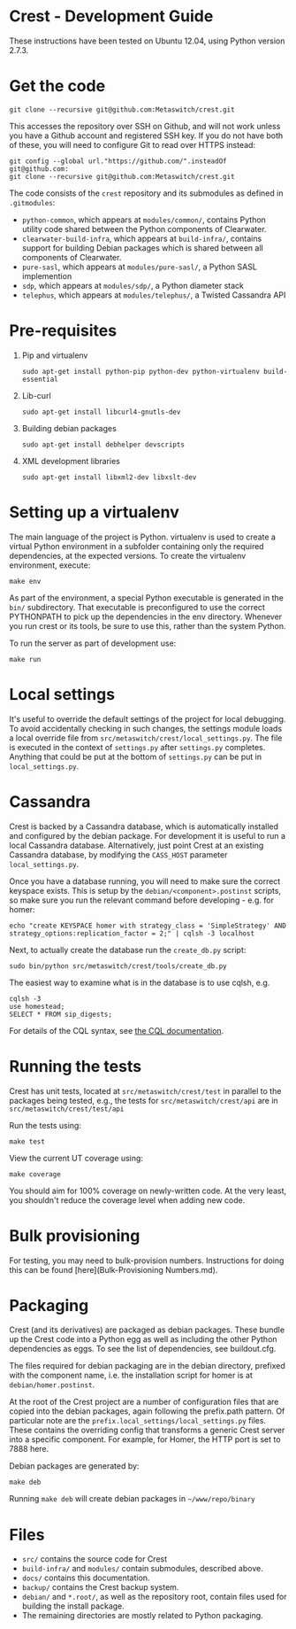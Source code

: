 Crest - Development Guide
===========

These instructions have been tested on Ubuntu 12.04, using Python version 2.7.3.

Get the code
============

    git clone --recursive git@github.com:Metaswitch/crest.git

This accesses the repository over SSH on Github, and will not work unless you have a Github account and registered SSH key. If you do not have both of these, you will need to configure Git to read over HTTPS instead:

    git config --global url."https://github.com/".insteadOf git@github.com:
    git clone --recursive git@github.com:Metaswitch/crest.git 

The code consists of the `crest` repository and its submodules as
defined in `.gitmodules`:

* `python-common`, which appears at `modules/common/`, contains Python utility
  code shared between the Python components of Clearwater.
* `clearwater-build-infra`, which appears at `build-infra/`, contains
  support for building Debian packages which is shared between all
  components of Clearwater.
* `pure-sasl`, which appears at `modules/pure-sasl/`, a Python SASL implemention
* `sdp`, which appears at `modules/sdp/`, a Python diameter stack
* `telephus`, which appears at `modules/telephus/`, a Twisted Cassandra API

Pre-requisites
==============
1. Pip and virtualenv

    ```
    sudo apt-get install python-pip python-dev python-virtualenv build-essential
    ```

2. Lib-curl

    ```
    sudo apt-get install libcurl4-gnutls-dev
    ```

3. Building debian packages

    ```
    sudo apt-get install debhelper devscripts
    ```

4. XML development libraries

    ```
    sudo apt-get install libxml2-dev libxslt-dev
    ```

Setting up a virtualenv
=======================

The main language of the project is Python. virtualenv is used to create a
virtual Python environment in a subfolder containing only the required
dependencies, at the expected versions. To create the virtualenv environment, execute:

    make env

As part of the environment, a special Python executable is generated in the
`bin/` subdirectory.  That executable is preconfigured to use the correct
PYTHONPATH to pick up the dependencies in the env directory. Whenever you run
crest or its tools, be sure to use this, rather than the system Python.

To run the server as part of development use:

    make run

Local settings
==============

It's useful to override the default settings of the project for local debugging.
To avoid accidentally checking in such changes, the settings module loads a local
override file from `src/metaswitch/crest/local_settings.py`.  The file is
executed in the context of `settings.py` after `settings.py` completes.  Anything
that could be put at the bottom of `settings.py` can be put in `local_settings.py`.

Cassandra
=========

Crest is backed by a Cassandra database, which is automatically installed and configured
by the debian package. For development it is useful to run a local Cassandra database.
Alternatively, just point Crest at an existing Cassandra database, by modifying the
`CASS_HOST` parameter `local_settings.py`.

Once you have a database running, you will need to make sure the correct keyspace exists.
This is setup by the `debian/<component>.postinst` scripts, so make sure you run the relevant
command before developing - e.g. for homer:

    echo "create KEYSPACE homer with strategy_class = 'SimpleStrategy' AND strategy_options:replication_factor = 2;" | cqlsh -3 localhost

Next, to actually create the database run the `create_db.py` script:

    sudo bin/python src/metaswitch/crest/tools/create_db.py

The easiest way to examine what is in the database is to use cqlsh, e.g.

    cqlsh -3
    use homestead;
    SELECT * FROM sip_digests;

For details of the CQL syntax, see [the CQL documentation](http://cassandra.apache.org/doc/cql3/CQL.html).

Running the tests
=================

Crest has unit tests, located at `src/metaswitch/crest/test` in parallel to the packages
being tested, e.g., the tests for `src/metaswitch/crest/api` are in `src/metaswitch/crest/test/api`

Run the tests using:

    make test

View the current UT coverage using:

    make coverage

You should aim for 100% coverage on newly-written code. At the very
least, you shouldn't reduce the coverage level when adding new code.

Bulk provisioning
=================

For testing, you may need to bulk-provision numbers. Instructions for doing this
can be found [here](Bulk-Provisioning Numbers.md).

Packaging
=========

Crest (and its derivatives) are packaged as debian packages. These bundle up the Crest
code into a Python egg as well as including the other Python dependencies as eggs. To see
the list of dependencies, see buildout.cfg.

The files required for debian packaging are in the debian directory, prefixed with the component
name, i.e. the installation script for homer is at `debian/homer.postinst`.

At the root of the Crest project are a number of configuration files that are copied into
the debian packages, again following the prefix.path pattern. Of particular note are the
`prefix.local_settings/local_settings.py` files. These contains the overriding config
that transforms a generic Crest server into a specific component. For example, for Homer,
the HTTP port is set to 7888 here.

Debian packages are generated by:

    make deb

Running `make deb` will create debian packages in `~/www/repo/binary`

Files
=====

* `src/` contains the source code for Crest
* `build-infra/` and `modules/` contain submodules, described above.
* `docs/` contains this documentation.
* `backup/` contains the Crest backup system.
* `debian/` and `*.root/`, as well as the repository root, contain files
  used for building the install package.
* The remaining directories are mostly related to Python packaging.

